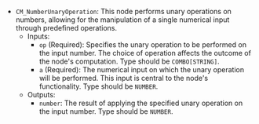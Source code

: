 - `CM_NumberUnaryOperation`: This node performs unary operations on numbers, allowing for the manipulation of a single numerical input through predefined operations.
    - Inputs:
        - `op` (Required): Specifies the unary operation to be performed on the input number. The choice of operation affects the outcome of the node's computation. Type should be `COMBO[STRING]`.
        - `a` (Required): The numerical input on which the unary operation will be performed. This input is central to the node's functionality. Type should be `NUMBER`.
    - Outputs:
        - `number`: The result of applying the specified unary operation on the input number. Type should be `NUMBER`.
